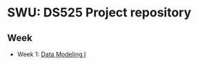 # SWU: DS525 Project repository

## Week

  - Week 1: [Data Modeling I](./week1.data-modeling-1/README.md)
